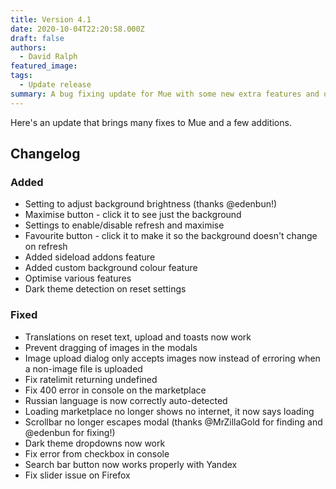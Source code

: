 ```yaml
---
title: Version 4.1
date: 2020-10-04T22:20:58.000Z
draft: false
authors:
  - David Ralph
featured_image: 
tags:
  - Update release
summary: A bug fixing update for Mue with some new extra features and optimisation, further improving your experience.
---
```


Here's an update that brings many fixes to Mue and a few additions.

## Changelog

### Added

- Setting to adjust background brightness (thanks @edenbun!)
- Maximise button - click it to see just the background
- Settings to enable/disable refresh and maximise
- Favourite button - click it to make it so the background doesn't change on refresh
- Added sideload addons feature
- Added custom background colour feature
- Optimise various features
- Dark theme detection on reset settings

### Fixed

- Translations on reset text, upload and toasts now work
- Prevent dragging of images in the modals
- Image upload dialog only accepts images now instead of erroring when a non-image file is uploaded
- Fix ratelimit returning undefined
- Fix 400 error in console on the marketplace
- Russian language is now correctly auto-detected
- Loading marketplace no longer shows no internet, it now says loading
- Scrollbar no longer escapes modal (thanks @MrZillaGold for finding and @edenbun for fixing!)
- Dark theme dropdowns now work
- Fix error from checkbox in console
- Search bar button now works properly with Yandex
- Fix slider issue on Firefox
